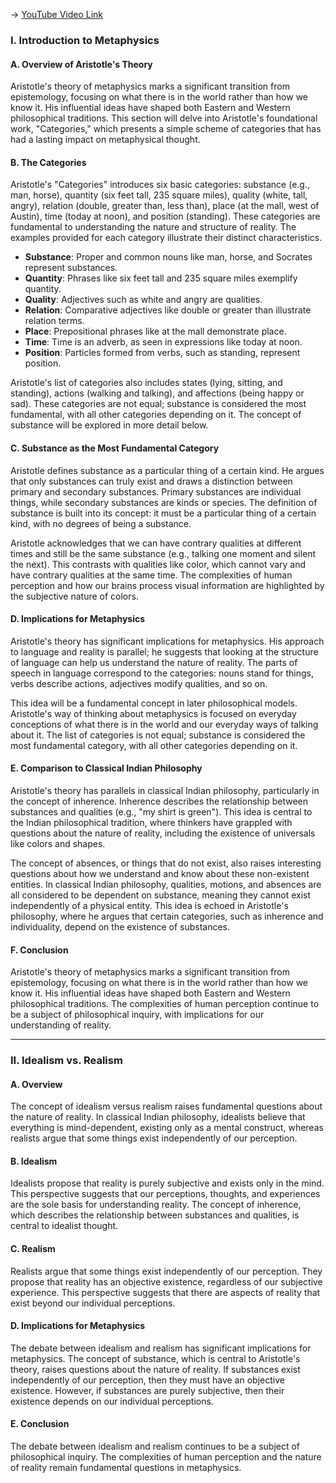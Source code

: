 -> [YouTube Video Link](https://www.youtube.com/watch?v=h4B9EBeljjg&list=PLzWd5Ny3vW3TmAbJH3fYMRjNUptY0uPW8&index=8&pp=iAQB)

### I. Introduction to Metaphysics
#### A. Overview of Aristotle's Theory

Aristotle's theory of metaphysics marks a significant transition from epistemology, focusing on what there is in the world rather than how we know it. His influential ideas have shaped both Eastern and Western philosophical traditions. This section will delve into Aristotle's foundational work, "Categories," which presents a simple scheme of categories that has had a lasting impact on metaphysical thought.

#### B. The Categories

Aristotle's "Categories" introduces six basic categories: substance (e.g., man, horse), quantity (six feet tall, 235 square miles), quality (white, tall, angry), relation (double, greater than, less than), place (at the mall, west of Austin), time (today at noon), and position (standing). These categories are fundamental to understanding the nature and structure of reality. The examples provided for each category illustrate their distinct characteristics.

- **Substance**: Proper and common nouns like man, horse, and Socrates represent substances.
- **Quantity**: Phrases like six feet tall and 235 square miles exemplify quantity.
- **Quality**: Adjectives such as white and angry are qualities.
- **Relation**: Comparative adjectives like double or greater than illustrate relation terms.
- **Place**: Prepositional phrases like at the mall demonstrate place.
- **Time**: Time is an adverb, as seen in expressions like today at noon.
- **Position**: Particles formed from verbs, such as standing, represent position.

Aristotle's list of categories also includes states (lying, sitting, and standing), actions (walking and talking), and affections (being happy or sad). These categories are not equal; substance is considered the most fundamental, with all other categories depending on it. The concept of substance will be explored in more detail below.

#### C. Substance as the Most Fundamental Category

Aristotle defines substance as a particular thing of a certain kind. He argues that only substances can truly exist and draws a distinction between primary and secondary substances. Primary substances are individual things, while secondary substances are kinds or species. The definition of substance is built into its concept: it must be a particular thing of a certain kind, with no degrees of being a substance.

Aristotle acknowledges that we can have contrary qualities at different times and still be the same substance (e.g., talking one moment and silent the next). This contrasts with qualities like color, which cannot vary and have contrary qualities at the same time. The complexities of human perception and how our brains process visual information are highlighted by the subjective nature of colors.

#### D. Implications for Metaphysics

Aristotle's theory has significant implications for metaphysics. His approach to language and reality is parallel; he suggests that looking at the structure of language can help us understand the nature of reality. The parts of speech in language correspond to the categories: nouns stand for things, verbs describe actions, adjectives modify qualities, and so on.

This idea will be a fundamental concept in later philosophical models. Aristotle's way of thinking about metaphysics is focused on everyday conceptions of what there is in the world and our everyday ways of talking about it. The list of categories is not equal; substance is considered the most fundamental category, with all other categories depending on it.

#### E. Comparison to Classical Indian Philosophy

Aristotle's theory has parallels in classical Indian philosophy, particularly in the concept of inherence. Inherence describes the relationship between substances and qualities (e.g., "my shirt is green"). This idea is central to the Indian philosophical tradition, where thinkers have grappled with questions about the nature of reality, including the existence of universals like colors and shapes.

The concept of absences, or things that do not exist, also raises interesting questions about how we understand and know about these non-existent entities. In classical Indian philosophy, qualities, motions, and absences are all considered to be dependent on substance, meaning they cannot exist independently of a physical entity. This idea is echoed in Aristotle's philosophy, where he argues that certain categories, such as inherence and individuality, depend on the existence of substances.

#### F. Conclusion

Aristotle's theory of metaphysics marks a significant transition from epistemology, focusing on what there is in the world rather than how we know it. His influential ideas have shaped both Eastern and Western philosophical traditions. The complexities of human perception continue to be a subject of philosophical inquiry, with implications for our understanding of reality.

---

### II. Idealism vs. Realism
#### A. Overview

The concept of idealism versus realism raises fundamental questions about the nature of reality. In classical Indian philosophy, idealists believe that everything is mind-dependent, existing only as a mental construct, whereas realists argue that some things exist independently of our perception.

#### B. Idealism

Idealists propose that reality is purely subjective and exists only in the mind. This perspective suggests that our perceptions, thoughts, and experiences are the sole basis for understanding reality. The concept of inherence, which describes the relationship between substances and qualities, is central to idealist thought.

#### C. Realism

Realists argue that some things exist independently of our perception. They propose that reality has an objective existence, regardless of our subjective experience. This perspective suggests that there are aspects of reality that exist beyond our individual perceptions.

#### D. Implications for Metaphysics

The debate between idealism and realism has significant implications for metaphysics. The concept of substance, which is central to Aristotle's theory, raises questions about the nature of reality. If substances exist independently of our perception, then they must have an objective existence. However, if substances are purely subjective, then their existence depends on our individual perceptions.

#### E. Conclusion

The debate between idealism and realism continues to be a subject of philosophical inquiry. The complexities of human perception and the nature of reality remain fundamental questions in metaphysics.